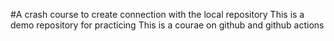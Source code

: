 #A crash course to create connection with the local repository
This is a demo repository for practicing
This is a courae on github and github actions
